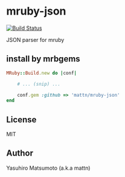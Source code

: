 # mruby-json

[![Build Status](https://travis-ci.org/mattn/mruby-json.svg)](https://travis-ci.org/mattn/mruby-json)

JSON parser for mruby

## install by mrbgems
```ruby
MRuby::Build.new do |conf|

    # ... (snip) ...

    conf.gem :github => 'mattn/mruby-json'
end
```

## License

MIT


## Author

Yasuhiro Matsumoto (a.k.a mattn)
